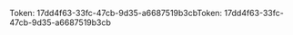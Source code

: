 <span data-ttu-id="1dda0-101">Token: 17dd4f63-33fc-47cb-9d35-a6687519b3cb</span><span class="sxs-lookup"><span data-stu-id="1dda0-101">Token: 17dd4f63-33fc-47cb-9d35-a6687519b3cb</span></span>